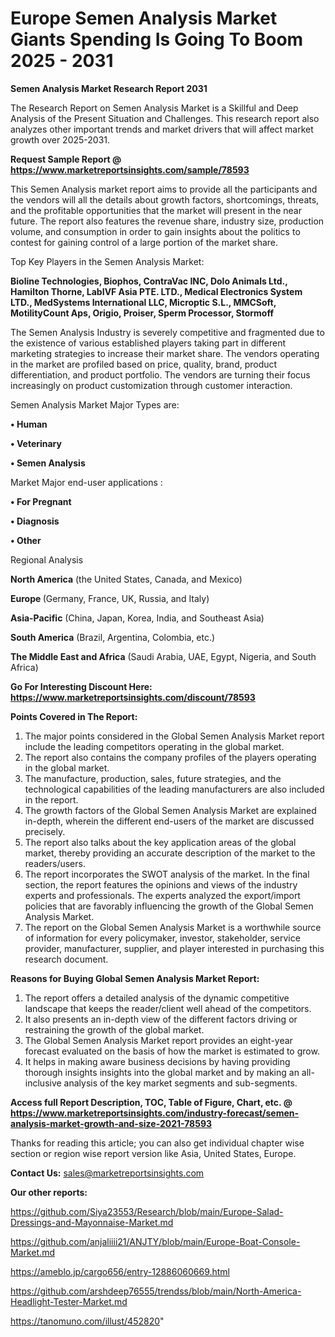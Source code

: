  # Europe Semen Analysis Market Giants Spending Is Going To Boom 2025 - 2031

<strong>Semen Analysis Market Research Report 2031</strong>

The Research Report on Semen Analysis Market is a Skillful and Deep Analysis of the Present Situation and Challenges. This research report also analyzes other important trends and market drivers that will affect market growth over 2025-2031.

<strong>Request Sample Report @ <a href=https://www.marketreportsinsights.com/sample/78593>https://www.marketreportsinsights.com/sample/78593</a></strong>

This Semen Analysis market report aims to provide all the participants and the vendors will all the details about growth factors, shortcomings, threats, and the profitable opportunities that the market will present in the near future. The report also features the revenue share, industry size, production volume, and consumption in order to gain insights about the politics to contest for gaining control of a large portion of the market share.

Top Key Players in the Semen Analysis Market:

<strong>Bioline Technologies, Biophos, ContraVac INC, Dolo Animals Ltd., Hamilton Thorne, LabIVF Asia PTE. LTD., Medical Electronics System LTD., MedSystems International LLC, Microptic S.L., MMCSoft, MotilityCount Aps, Origio, Proiser, Sperm Processor, Stormoff</strong>

The Semen Analysis Industry is severely competitive and fragmented due to the existence of various established players taking part in different marketing strategies to increase their market share. The vendors operating in the market are profiled based on price, quality, brand, product differentiation, and product portfolio. The vendors are turning their focus increasingly on product customization through customer interaction.

Semen Analysis Market Major Types are:

<strong>• Human

• Veterinary

• Semen Analysis</strong>

Market Major end-user applications :

<strong>• For Pregnant

• Diagnosis

• Other</strong>

Regional Analysis

</u><strong><b>North America</b></strong> (the United States, Canada, and Mexico)

<strong><b>Europe </b></strong>(Germany, France, UK, Russia, and Italy)

<strong><b>Asia-Pacific</b></strong> (China, Japan, Korea, India, and Southeast Asia)

<strong><b>South America</b></strong> (Brazil, Argentina, Colombia, etc.)

<strong><b>The Middle East and Africa</b></strong> (Saudi Arabia, UAE, Egypt, Nigeria, and South Africa)

<strong>Go For Interesting Discount Here: <a href=https://www.marketreportsinsights.com/discount/78593>https://www.marketreportsinsights.com/discount/78593</a></strong>

<strong>Points Covered in The Report:</strong>
<ol>
  <li>The major points considered in the Global Semen Analysis Market report include the leading competitors operating in the global market.</li>
  <li>The report also contains the company profiles of the players operating in the global market.</li>
  <li>The manufacture, production, sales, future strategies, and the technological capabilities of the leading manufacturers are also included in the report.</li>
  <li>The growth factors of the Global Semen Analysis Market are explained in-depth, wherein the different end-users of the market are discussed precisely.</li>
  <li>The report also talks about the key application areas of the global market, thereby providing an accurate description of the market to the readers/users.</li>
  <li>The report incorporates the SWOT analysis of the market. In the final section, the report features the opinions and views of the industry experts and professionals. The experts analyzed the export/import policies that are favorably influencing the growth of the Global Semen Analysis Market.</li>
  <li>The report on the Global Semen Analysis Market is a worthwhile source of information for every policymaker, investor, stakeholder, service provider, manufacturer, supplier, and player interested in purchasing this research document.</li>
</ol>
<strong>Reasons for Buying Global Semen Analysis Market Report:</strong>

<ol>
  <li>The report offers a detailed analysis of the dynamic competitive landscape that keeps the reader/client well ahead of the competitors.</li>
  <li>It also presents an in-depth view of the different factors driving or restraining the growth of the global market.</li>
  <li>The Global Semen Analysis Market report provides an eight-year forecast evaluated on the basis of how the market is estimated to grow.</li>
  <li>It helps in making aware business decisions by having providing thorough insights insights into the global market and by making an all-inclusive analysis of the key market segments and sub-segments.</li>
</ol>
<strong>Access full Report Description, TOC, Table of Figure, Chart, etc. @ <a href=https://www.marketreportsinsights.com/industry-forecast/semen-analysis-market-growth-and-size-2021-78593>https://www.marketreportsinsights.com/industry-forecast/semen-analysis-market-growth-and-size-2021-78593</a></strong>


Thanks for reading this article; you can also get individual chapter wise section or region wise report version like Asia, United States, Europe.

<strong>Contact Us:</strong>
sales@marketreportsinsights.com

<strong>Our other reports:</strong>

<a href=https://github.com/Siya23553/Research/blob/main/Europe-Salad-Dressings-and-Mayonnaise-Market.md>https://github.com/Siya23553/Research/blob/main/Europe-Salad-Dressings-and-Mayonnaise-Market.md</a>

<a href=https://github.com/anjaliiii21/ANJTY/blob/main/Europe-Boat-Console-Market.md>https://github.com/anjaliiii21/ANJTY/blob/main/Europe-Boat-Console-Market.md</a>

<a href=https://ameblo.jp/cargo656/entry-12886060669.html>https://ameblo.jp/cargo656/entry-12886060669.html</a>

<a href=https://github.com/arshdeep76555/trendss/blob/main/North-America-Headlight-Tester-Market.md>https://github.com/arshdeep76555/trendss/blob/main/North-America-Headlight-Tester-Market.md</a>

<a href=https://tanomuno.com/illust/452820>https://tanomuno.com/illust/452820</a>"
